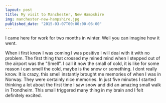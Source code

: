```yaml
---
layout: post
title: My visit to Manchester, New Hampshire
img: manchester-new-hampshire.jpg
published_date: "2015-03-07T00:00:00-06:00"
---
```


I came here for work for two months in winter. Well you can imagine how it went.

When i first knew I was coming I was positive I will deal with it with no problem. The first thing that crossed my mined mind when I stepped out of the airport was the \"Smell\". I call it now the small of cold, it is like for some reason i can smell the cold, maybe is the snow or something. I dont really know. It is crazy, this smell instantly brought me memories of when I was in Norway. They were certainly nice memories. In just five minutes I started thinking a lot about the first time I saw snow and did an amazing small walk in Trondheim. This small triggered many thing in my brain and I felt definitely excited.
